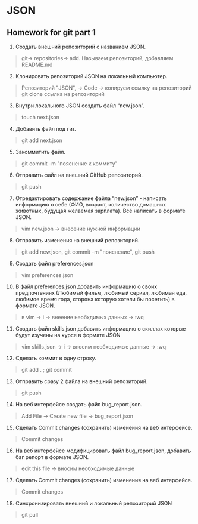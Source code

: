 # JSON

## Homework for git part 1

1. Создать внешний репозиторий c названием JSON.

> git-> repositories-> add. Называем репозиторий, добавляем README.md

2. Клонировать репозиторий JSON на локальный компьютер.

> Репозиторий "JSON", -> Code -> копируем ссылку на репозиторий  
> git clone ссылка на репозиторий

3. Внутри локального JSON создать файл “new.json”.

> touch next.json

4. Добавить файл под гит.

> git add next.json

5. Закоммитить файл.

> git commit -m "пояснение к коммиту"

6. Отправить файл на внешний GitHub репозиторий.

> git push

7. Отредактировать содержание файла “new.json” - написать информацию о себе (ФИО, возраст, количество домашних животных, будущая желаемая зарплата). Всё написать в формате JSON.

> vim new.json -> внесение нужной информации

8. Отправить изменения на внешний репозиторий.

> git add new.json, git commit -m "пояснение", git push

9. Создать файл preferences.json

> vim preferences.json

10. В файл preferences.json добавить информацию о своих предпочтениях (Любимый фильм, любимый сериал, любимая еда, любимое время года, сторона которую хотели бы посетить) в формате JSON.

> в vim -> i -> внеение необхдимых данных -> :wq

11. Создать файл skills.json добавить информацию о скиллах которые будут изучены на курсе в формате JSON

> vim skills.json -> i -> вносим необходимые данные -> :wq

12. Сделать коммит в одну строку.

> git add . ; git commit

13. Отправить сразу 2 файла на внешний репозиторий.

> git push

14. На веб интерфейсе создать файл bug_report.json.

> Add File -> Create new file -> bug_report.json

15. Сделать Commit changes (сохранить) изменения на веб интерфейсе.

> Commit changes

16. На веб интерфейсе модифицировать файл bug_report.json, добавить баг репорт в формате JSON.

> edit this file -> вносим необходимые данные

17. Сделать Commit changes (сохранить) изменения на веб интерфейсе.

> Commit changes

18. Синхронизировать внешний и локальный репозиторий JSON

> git pull
